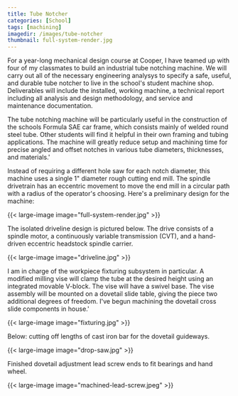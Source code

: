 ```yaml
---
title: Tube Notcher
categories: [School]
tags: [machining]
imagedir: /images/tube-notcher
thumbnail: full-system-render.jpg
---
```


For a year-long mechanical design course at Cooper, I have teamed up with four of my classmates to build an industrial tube notching machine. We will carry out all of the necessary engineering analysys to specify a safe, useful, and durable tube notcher to live in the school's student machine shop. Deliverables will include the installed, working machine, a technical report including all analysis and design methodology, and service and maintenance documentation.

The tube notching machine will be particularly useful in the construction of the schools Formula SAE car frame, which consists mainly of welded round steel tube. Other students will find it helpful in their own framing and tubing applications. The machine will greatly reduce setup and machining time for precise angled and offset notches in various tube diameters, thicknesses, and materials.'

Instead of requiring a different hole saw for each notch diameter, this machine uses a single 1" diameter rough cutting end mill. The spindle drivetrain has an eccentric movement to move the end mill in a circular path with a radius of the operator's choosing. Here's a preliminary design for the machine:

{{< large-image image="full-system-render.jpg" >}}

The isolated driveline design is pictured below. The drive consists of a spindle motor, a continuously variable transmission (CVT), and a hand-driven eccentric headstock spindle carrier.

{{< large-image image="driveline.jpg" >}}

I am in charge of the workpiece fixturing subsystem in particular. A modified milling vise will clamp the tube at the desired height using an integrated movable V-block. The vise will have a swivel base. The vise assembly will be mounted on a dovetail slide table, giving the piece two additional degrees of freedom. I've begun machining the dovetail cross slide components in house.'

{{< large-image image="fixturing.jpg" >}}

Below: cutting off lengths of cast iron bar for the dovetail guideways.

{{< large-image image="drop-saw.jpg" >}}

Finished dovetail adjustment lead screw ends to fit bearings and hand wheel.

{{< large-image image="machined-lead-screw.jpeg" >}}
